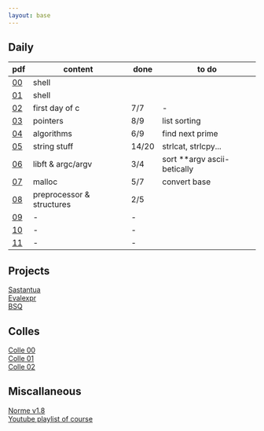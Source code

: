 ```yaml
---
layout: base
---
```


## Daily

| pdf | content | done | to do |
|---   |---      |---   |---     |
| [00](pdfs/j00.pdf) | shell | | |
| [01](pdfs/j01.pdf) | shell | | |
| [02](pdfs/j02.pdf) | first day of c | 7/7 | - |
| [03](pdfs/j03.pdf) | pointers | 8/9 | list sorting |
| [04](pdfs/j04.pdf) | algorithms | 6/9 | find next prime
| [05](pdfs/j05.pdf) | string stuff | 14/20 | strlcat, strlcpy... |
| [06](pdfs/j06.pdf) | libft & argc/argv | 3/4 | sort **argv ascii-betically |
| [07](pdfs/j07.pdf) | malloc | 5/7 | convert base |
| [08](pdfs/j08.pdf) | preprocessor & structures | 2/5 | |
| [09](pdfs/j09.pdf) | - | - | |
| [10](pdfs/j10.pdf) | - | - | |
| [11](pdfs/j11.pdf) | - | - | |

## Projects

[Sastantua](pdfs/sastantua.pdf)  
[Evalexpr](pdfs/evalepr.pdf)  
[BSQ](pdfs/bsq.pdf)  

## Colles

[Colle 00](pdfs/colle00.pdf)  
[Colle 01](pdfs/colle01.pdf)  
[Colle 02](pdfs/colle02.pdf)  

## Miscallaneous

[Norme v1.8](pdfs/norme42-v1.8.pdf)  
[Youtube playlist of course](https://www.youtube.com/watch?v=dm_ms3d5Jwc&list=PLIXVN1KHt2a7UuyDroq9QLJm0sMGfgDj8)  
